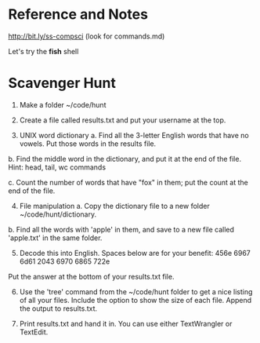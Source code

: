 # Reference and Notes
http://bit.ly/ss-compsci   (look for commands.md)

Let's try the **fish** shell

# Scavenger Hunt
1. Make a folder ~/code/hunt

2. Create a file called results.txt and put your username at the top.

3. UNIX word dictionary
a. Find all the 3-letter English words that have no vowels. Put those words in the results file.

b. Find the middle word in the dictionary, and put it at the end of the file. Hint: head, tail, wc commands

c. Count the number of words that have "fox" in them; put the count at the end of the file.

4. File manipulation
a. Copy the dictionary file to a new folder ~/code/hunt/dictionary.

b. Find all the words with 'apple' in them, and save to a new file called 'apple.txt' in the same folder.

5. Decode this into English. Spaces below are for your benefit:
456e 6967 6d61 2043 6970 6865 722e

Put the answer at the bottom of your results.txt file.

6. Use the 'tree' command from the ~/code/hunt folder to get a nice listing of all your files. Include the option to show the size of each file. Append the output to results.txt.

7. Print results.txt and hand it in. You can use either TextWrangler or TextEdit.
